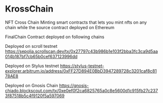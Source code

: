 # KrossChain
NFT Cross Chain Minting smart contracts that lets you mint nfts on any chain while the source contract deployed on Ethereum

FinalChain Contract deployed on following chains

Deployed on scroll testnet
https://sepolia.scrollscan.dev/tx/0x27797c43b986b1e103f2bba3fc3ca9d5aa014b187bf7cb65b0cef637123996dd

Deployed on Stylus testnet
https://stylus-testnet-explorer.arbitrum.io/address/0xFF27D894E0BbD3947289728c3201caf8c8178AE8

Deployed on Gnosis Chain
https://gnosis-chiado.blockscout.com/tx/0xe0ef0f2ca6825765a0c8e5600d1c915fb27c2373f87518b5c4f9120f5a597069
